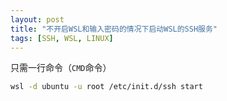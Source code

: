 ```yaml
---
layout: post
title: "不开启WSL和输入密码的情况下启动WSL的SSH服务"
tags: [SSH, WSL, LINUX]
---
```


只需一行命令（`CMD`命令）

```bash
wsl -d ubuntu -u root /etc/init.d/ssh start
```